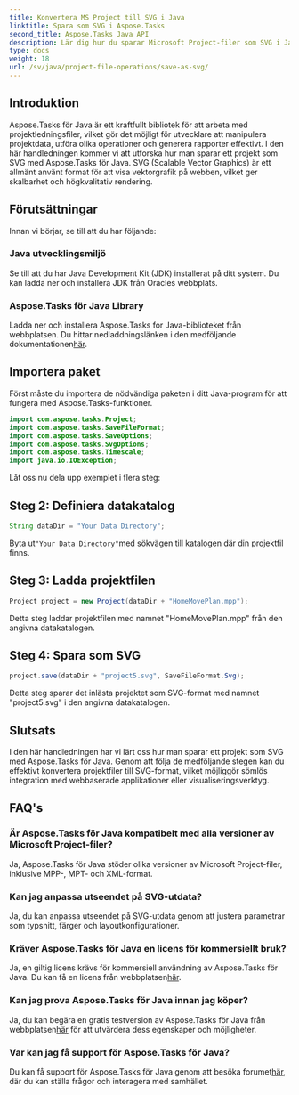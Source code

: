 ```yaml
---
title: Konvertera MS Project till SVG i Java
linktitle: Spara som SVG i Aspose.Tasks
second_title: Aspose.Tasks Java API
description: Lär dig hur du sparar Microsoft Project-filer som SVG i Java med Aspose.Tasks-biblioteket. Steg-för-steg guide med kodexempel.
type: docs
weight: 18
url: /sv/java/project-file-operations/save-as-svg/
---
```

## Introduktion
Aspose.Tasks för Java är ett kraftfullt bibliotek för att arbeta med projektledningsfiler, vilket gör det möjligt för utvecklare att manipulera projektdata, utföra olika operationer och generera rapporter effektivt. I den här handledningen kommer vi att utforska hur man sparar ett projekt som SVG med Aspose.Tasks för Java. SVG (Scalable Vector Graphics) är ett allmänt använt format för att visa vektorgrafik på webben, vilket ger skalbarhet och högkvalitativ rendering.
## Förutsättningar
Innan vi börjar, se till att du har följande:
### Java utvecklingsmiljö
Se till att du har Java Development Kit (JDK) installerat på ditt system. Du kan ladda ner och installera JDK från Oracles webbplats.
### Aspose.Tasks för Java Library
 Ladda ner och installera Aspose.Tasks for Java-biblioteket från webbplatsen. Du hittar nedladdningslänken i den medföljande dokumentationen[här](https://releases.aspose.com/tasks/java/).

## Importera paket
Först måste du importera de nödvändiga paketen i ditt Java-program för att fungera med Aspose.Tasks-funktioner.

```java
import com.aspose.tasks.Project;
import com.aspose.tasks.SaveFileFormat;
import com.aspose.tasks.SaveOptions;
import com.aspose.tasks.SvgOptions;
import com.aspose.tasks.Timescale;
import java.io.IOException;
```

Låt oss nu dela upp exemplet i flera steg:
## Steg 2: Definiera datakatalog
```java
String dataDir = "Your Data Directory";
```
 Byta ut`"Your Data Directory"`med sökvägen till katalogen där din projektfil finns.
## Steg 3: Ladda projektfilen
```java
Project project = new Project(dataDir + "HomeMovePlan.mpp");
```
Detta steg laddar projektfilen med namnet "HomeMovePlan.mpp" från den angivna datakatalogen.
## Steg 4: Spara som SVG
```java
project.save(dataDir + "project5.svg", SaveFileFormat.Svg);
```
Detta steg sparar det inlästa projektet som SVG-format med namnet "project5.svg" i den angivna datakatalogen.

## Slutsats
I den här handledningen har vi lärt oss hur man sparar ett projekt som SVG med Aspose.Tasks för Java. Genom att följa de medföljande stegen kan du effektivt konvertera projektfiler till SVG-format, vilket möjliggör sömlös integration med webbaserade applikationer eller visualiseringsverktyg.
## FAQ's
### Är Aspose.Tasks för Java kompatibelt med alla versioner av Microsoft Project-filer?
Ja, Aspose.Tasks för Java stöder olika versioner av Microsoft Project-filer, inklusive MPP-, MPT- och XML-format.
### Kan jag anpassa utseendet på SVG-utdata?
Ja, du kan anpassa utseendet på SVG-utdata genom att justera parametrar som typsnitt, färger och layoutkonfigurationer.
### Kräver Aspose.Tasks för Java en licens för kommersiellt bruk?
 Ja, en giltig licens krävs för kommersiell användning av Aspose.Tasks för Java. Du kan få en licens från webbplatsen[här](https://purchase.aspose.com/temporary-license/).
### Kan jag prova Aspose.Tasks för Java innan jag köper?
 Ja, du kan begära en gratis testversion av Aspose.Tasks för Java från webbplatsen[här](https://purchase.aspose.com/buy) för att utvärdera dess egenskaper och möjligheter.
### Var kan jag få support för Aspose.Tasks för Java?
 Du kan få support för Aspose.Tasks för Java genom att besöka forumet[här](https://forum.aspose.com/c/tasks/15), där du kan ställa frågor och interagera med samhället.